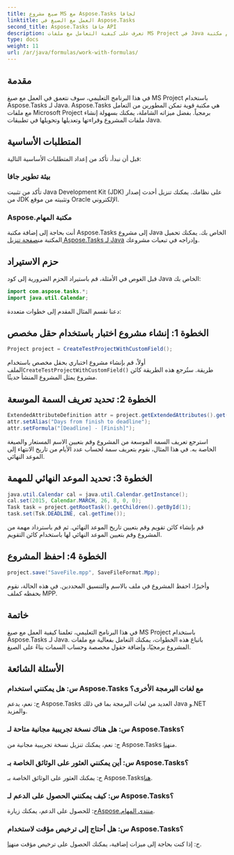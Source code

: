 ```yaml
---
title: صيغ مشروع MS مع Aspose.Tasks لجافا
linktitle: العمل مع الصيغ في Aspose.Tasks
second_title: Aspose.Tasks جافا API
description: تعرف على كيفية التعامل مع ملفات MS Project في Java باستخدام مكتبة Aspose.Tasks. إنشاء السمات وتعديلها وحسابها بسهولة.
type: docs
weight: 11
url: /ar/java/formulas/work-with-formulas/
---
```

## مقدمة
في هذا البرنامج التعليمي، سوف نتعمق في العمل مع صيغ MS Project باستخدام Aspose.Tasks لـ Java. Aspose.Tasks هي مكتبة قوية تمكن المطورين من التعامل مع ملفات Microsoft Project برمجياً. بفضل ميزاته الشاملة، يمكنك بسهولة إنشاء ملفات المشروع وقراءتها وتعديلها وتحويلها في تطبيقات Java.
## المتطلبات الأساسية
قبل أن نبدأ، تأكد من إعداد المتطلبات الأساسية التالية:
### بيئة تطوير جافا
تأكد من تثبيت Java Development Kit (JDK) على نظامك. يمكنك تنزيل أحدث إصدار من JDK وتثبيته من موقع Oracle الإلكتروني.
### Aspose.مكتبة المهام
أنت بحاجة إلى إضافة مكتبة Aspose.Tasks إلى مشروع Java الخاص بك. يمكنك تحميل المكتبة من[صفحة تنزيل Aspose.Tasks لـ Java](https://releases.aspose.com/tasks/java/) وإدراجه في تبعيات مشروعك.

## حزم الاستيراد
قبل الغوص في الأمثلة، قم باستيراد الحزم الضرورية إلى كود Java الخاص بك:
```java
import com.aspose.tasks.*;
import java.util.Calendar;
```

دعنا نقسم المثال المقدم إلى خطوات متعددة:
## الخطوة 1: إنشاء مشروع اختبار باستخدام حقل مخصص
```java
Project project = CreateTestProjectWithCustomField();
```
 أولاً، قم بإنشاء مشروع اختباري بحقل مخصص باستخدام الملف`CreateTestProjectWithCustomField()` طريقة. ستُرجع هذه الطريقة كائن مشروع يمثل المشروع المنشأ حديثًا.
## الخطوة 2: تحديد تعريف السمة الموسعة
```java
ExtendedAttributeDefinition attr = project.getExtendedAttributes().get(0);
attr.setAlias("Days from finish to deadline");
attr.setFormula("[Deadline] - [Finish]");
```
استرجع تعريف السمة الموسعة من المشروع وقم بتعيين الاسم المستعار والصيغة الخاصة به. في هذا المثال، نقوم بتعريف سمة لحساب عدد الأيام من تاريخ الانتهاء إلى الموعد النهائي.
## الخطوة 3: تحديد الموعد النهائي للمهمة
```java
java.util.Calendar cal = java.util.Calendar.getInstance();
cal.set(2015, Calendar.MARCH, 26, 8, 0, 0);
Task task = project.getRootTask().getChildren().getById(1);
task.set(Tsk.DEADLINE, cal.getTime());
```
قم بإنشاء كائن تقويم وقم بتعيين تاريخ الموعد النهائي. ثم قم باسترداد مهمة من المشروع وقم بتعيين الموعد النهائي لها باستخدام كائن التقويم.
## الخطوة 4: احفظ المشروع
```java
project.save("SaveFile.mpp", SaveFileFormat.Mpp);
```
وأخيرًا، احفظ المشروع في ملف بالاسم والتنسيق المحددين. في هذه الحالة، نقوم بحفظه كملف MPP.

## خاتمة
في هذا البرنامج التعليمي، تعلمنا كيفية العمل مع صيغ MS Project باستخدام Aspose.Tasks لـ Java. باتباع هذه الخطوات، يمكنك التعامل بفعالية مع ملفات المشروع برمجيًا، وإضافة حقول مخصصة وحساب السمات بناءً على الصيغ.

## الأسئلة الشائعة
### س: هل يمكنني استخدام Aspose.Tasks مع لغات البرمجة الأخرى؟
ج: نعم، يدعم Aspose.Tasks العديد من لغات البرمجة بما في ذلك Java و.NET والمزيد.
### س: هل هناك نسخة تجريبية مجانية متاحة لـ Aspose.Tasks؟
 ج: نعم، يمكنك تنزيل نسخة تجريبية مجانية من Aspose.Tasks من[هنا](https://releases.aspose.com/).
### س: أين يمكنني العثور على الوثائق الخاصة بـ Aspose.Tasks؟
 ج: يمكنك العثور على الوثائق الخاصة بـ Aspose.Tasks[هنا](https://reference.aspose.com/tasks/java/).
### س: كيف يمكنني الحصول على الدعم لـ Aspose.Tasks؟
 ج: للحصول على الدعم، يمكنك زيارة[Aspose.منتدى المهام](https://forum.aspose.com/c/tasks/15).
### س: هل أحتاج إلى ترخيص مؤقت لاستخدام Aspose.Tasks؟
ج: إذا كنت بحاجة إلى ميزات إضافية، يمكنك الحصول على ترخيص مؤقت من[هنا](https://purchase.aspose.com/temporary-license/).